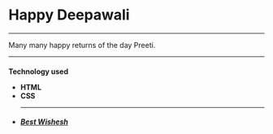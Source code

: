 <H1>Happy Deepawali</h1>
<hr>
<p>Many many happy returns of the day Preeti.<p>
<hr>
<h4>
Technology used

<ul>
<li>
HTML

<br>
<li>
CSS

<br>
<li>

<hr>
<h5>
<a href="https://hisidd.github.io/Pie/">Best Wishesh</a>
